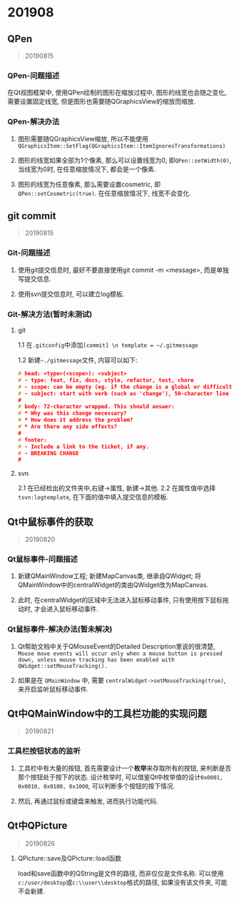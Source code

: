 # 201908

## QPen

> 20190815

### QPen-问题描述

 在Qt视图框架中, 使用QPen绘制的图形在缩放过程中, 图形的线宽也会随之变化, 需要设置固定线宽, 但是图形也需要随QGraphicsView的缩放而缩放.

### QPen-解决办法

1. 图形需要随QGraphicsView缩放, 所以不能使用`QGraphicsItem::SetFlag(QGraphicsItem::ItemIgnoresTransformations)`

2. 图形的线宽如果全部为1个像素, 那么可以设置线宽为0, 即`QPen::setWidth(0)`, 当线宽为0时, 在任意缩放情况下, 都会是一个像素.

3. 图形的线宽为任意像素, 那么需要设置cosmetric, 即`QPen::setCosmetric(true)`. 在任意缩放情况下, 线宽不会变化.

## git commit

> 20190815

### Git-问题描述

1. 使用git提交信息时, 最好不要直接使用git commit -m \<message\>, 而是单独写提交信息.

2. 使用svn提交信息时, 可以建立log模板.

### Git-解决方法(暂时未测试)

1. git

   1.1 在`.gitconfig`中添加`[commit] \n template = ~/.gitmessage`

   1.2 新建`~./gitmessage`文件, 内容可以如下:

   ```C++
   # head: <type>(<scope>): <subject>
   # - type: feat, fix, docs, style, refactor, test, chore
   # - scope: can be empty (eg. if the change is a global or difficult to assign to a single component)
   # - subject: start with verb (such as 'change'), 50-character line
   #
   # body: 72-character wrapped. This should answer:
   # * Why was this change necessary?
   # * How does it address the problem?
   # * Are there any side effects?
   #
   # footer: 
   # - Include a link to the ticket, if any.
   # - BREAKING CHANGE
   #
   ```

2. svn

   2.1 在已经检出的文件夹中,右键->属性, 新建->其他.
   2.2 在属性值中选择`tsvn:logtemplate`, 在下面的值中填入提交信息的模板.

## Qt中鼠标事件的获取

> 20190820

### Qt鼠标事件-问题描述

1. 新建QMainWindow工程; 新建MapCanvas类, 继承自QWidget; 将QMainWindow中的centralWidget的类由QWidget改为MapCanvas.

2. 此时, 在centralWidget的区域中无法进入鼠标移动事件, 只有使用按下鼠标拖动时, 才会进入鼠标移动事件.

### Qt鼠标事件-解决办法(暂未解决)

1. Qt帮助文档中关于QMouseEvent的Detailed Description里说的很清楚, `Mouse move events will occur only when a mouse button is pressed down, unless mouse tracking has been enabled with QWidget::setMouseTracking().`

2. 如果是在 `QMainWindow` 中, 需要 `centralWidget->setMouseTracking(true)`, 来开启监听鼠标移动事件.

## Qt中QMainWindow中的工具栏功能的实现问题

> 20190821

### 工具栏按钮状态的监听

1. 工具栏中有大量的按钮, 首先需要设计一个**枚举**来存取所有的按钮, 来判断是否那个按钮处于按下的状态. 设计枚举时, 可以借鉴Qt中枚举值的设计`0x0001, 0x0010, 0x0100, 0x1000`, 可以判断多个按钮的按下情况.

2. 然后, 再通过鼠标或键盘来触发, 进而执行功能代码.

## Qt中QPicture

> 20190826

1. QPicture::save及QPicture::load函数

   load和save函数中的QString是文件的路径, 而非仅仅是文件名称. 可以使用`c:/user/desktop`或`c:\\user\\desktop`格式的路径, 如果没有该文件夹, 可能不会新建.
